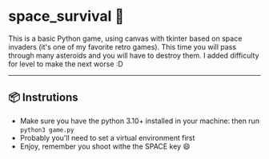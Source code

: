 
# space_survival  :rocket:

This is a basic Python game, using canvas with tkinter based on space invaders (it's one of my favorite retro games). This time you will pass through many asteroids and you will have to destroy them.
I added difficulty for level to make the next worse :D

---
## 📦 Instrutions

- Make sure you have the python 3.10+ installed in your machine:
then run `python3 game.py`
- Probably you'll need to set a virtual environment first
- Enjoy, remember you shoot withe the SPACE key 😄
